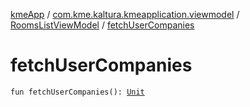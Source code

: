 [kmeApp](../../index.md) / [com.kme.kaltura.kmeapplication.viewmodel](../index.md) / [RoomsListViewModel](index.md) / [fetchUserCompanies](./fetch-user-companies.md)

# fetchUserCompanies

`fun fetchUserCompanies(): `[`Unit`](https://kotlinlang.org/api/latest/jvm/stdlib/kotlin/-unit/index.html)